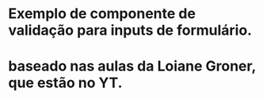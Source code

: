 
# Exemplo de componente de validação para inputs de formulário.
# baseado nas aulas da Loiane Groner, que estão no YT.